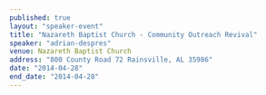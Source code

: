 ```yaml
---
published: true
layout: "speaker-event"
title: "Nazareth Baptist Church - Community Outreach Revival"
speaker: "adrian-despres"
venue: Nazareth Baptist Church
address: "800 County Road 72 Rainsville, AL 35986"
date: "2014-04-28"
end_date: "2014-04-28"
---
```


